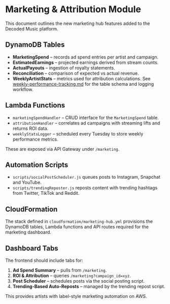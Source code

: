 # Marketing & Attribution Module

This document outlines the new marketing hub features added to the Decoded Music platform.

## DynamoDB Tables
- **MarketingSpend** – records ad spend entries per artist and campaign.
- **EstimatedEarnings** – projected earnings derived from stream counts.
- **ActualPayouts** – ingestion of royalty statements.
- **Reconciliation** – comparison of expected vs actual revenue.
- **WeeklyArtistStats** – metrics used for attribution calculations.
  See [weekly-performance-tracking.md](weekly-performance-tracking.md) for the
  table schema and logging workflow.

## Lambda Functions
- `marketingSpendHandler` – CRUD interface for the `MarketingSpend` table.
- `attributionHandler` – correlates ad campaigns with streaming lifts and returns ROI data.
- `weeklyStatsLogger` – scheduled every Tuesday to store weekly performance metrics.

These are exposed via API Gateway under `/marketing`.

## Automation Scripts
- `scripts/socialPostScheduler.js` queues posts to Instagram, Snapchat and YouTube.
- `scripts/trendingReposter.js` reposts content with trending hashtags from Twitter, TikTok and Reddit.

## CloudFormation
The stack defined in `cloudformation/marketing-hub.yml` provisions the DynamoDB tables, Lambda functions and API routes required for the marketing dashboard.

## Dashboard Tabs
The frontend should include tabs for:
1. **Ad Spend Summary** – pulls from `/marketing`.
2. **ROI & Attribution** – queries `/marketing?campaign_id=xyz`.
3. **Post Scheduler** – schedules posts via the social posting script.
4. **Trending-Based Auto-Reposts** – managed by the trending repost script.

This provides artists with label-style marketing automation on AWS.
